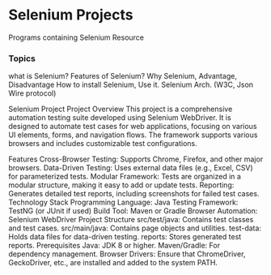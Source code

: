 # Selenium Projects

Programs containing Selenium Resource 

### Topics
what is Selenium?
Features of Selenium?
Why Selenium, Advantage, Disadvantage
How to install Selenium, Use it.
Selenium Arch. (W3C, Json Wire protocol)

Selenium Project
Project Overview
This project is a comprehensive automation testing suite developed using Selenium WebDriver. It is designed to automate test cases for web applications, focusing on various UI elements, forms, and navigation flows. The framework supports various browsers and includes customizable test configurations.

Features
Cross-Browser Testing: Supports Chrome, Firefox, and other major browsers.
Data-Driven Testing: Uses external data files (e.g., Excel, CSV) for parameterized tests.
Modular Framework: Tests are organized in a modular structure, making it easy to add or update tests.
Reporting: Generates detailed test reports, including screenshots for failed test cases.
Technology Stack
Programming Language: Java
Testing Framework: TestNG (or JUnit if used)
Build Tool: Maven or Gradle
Browser Automation: Selenium WebDriver
Project Structure
src/test/java: Contains test classes and test cases.
src/main/java: Contains page objects and utilities.
test-data: Holds data files for data-driven testing.
reports: Stores generated test reports.
Prerequisites
Java: JDK 8 or higher.
Maven/Gradle: For dependency management.
Browser Drivers: Ensure that ChromeDriver, GeckoDriver, etc., are installed and added to the system PATH.
